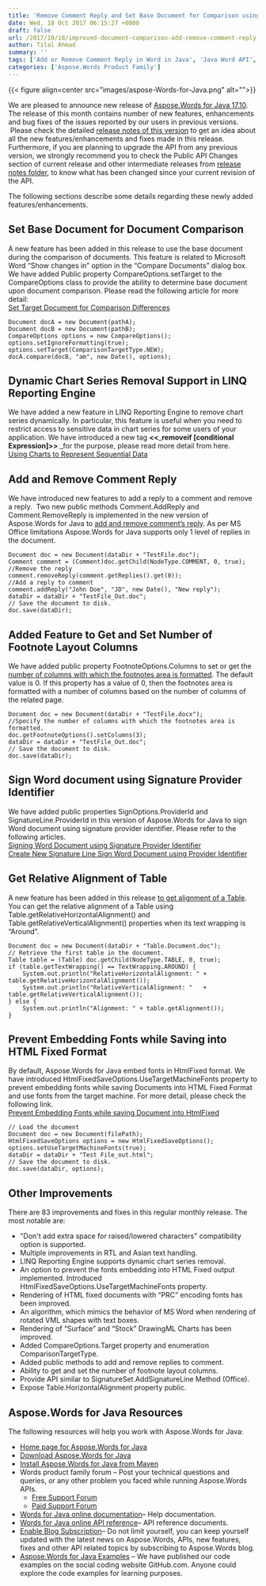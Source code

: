 ```yaml
---
title: 'Remove Comment Reply and Set Base Document for Comparison using Aspose.Words for Java 17.10'
date: Wed, 18 Oct 2017 06:15:27 +0000
draft: false
url: /2017/10/18/improved-document-comparison-add-remove-comment-reply-footnote-layout-columns-and-use-machine-fonts-in-htmlfixed-in-aspose.words-for-java-17.10/
author: Tilal Ahmad
summary: ''
tags: ['Add or Remove Comment Reply in Word in Java', 'Java Word API', 'Word document comparison in Java']
categories: ['Aspose.Words Product Family']
---
```




{{< figure align=center src="images/aspose-Words-for-Java.png" alt="">}}


We are pleased to announce new release of [Aspose.Words for Java 17.10][1]. The release of this month contains number of new features, enhancements and bug fixes of the issues reported by our users in previous versions.  Please check the detailed [release notes of this version][2] to get an idea about all the new features/enhancements and fixes made in this release. Furthermore, if you are planning to upgrade the API from any previous version, we strongly recommend you to check the Public API Changes section of current release and other intermediate releases from [release notes folder][3], to know what has been changed since your current revision of the API.

The following sections describe some details regarding these newly added features/enhancements.

## Set Base Document for Document Comparison

A new feature has been added in this release to use the base document during the comparison of documents. This feature is related to Microsoft Word “Show changes in” option in the “Compare Documents” dialog box. We have added Public property CompareOptions.setTarget to the CompareOptions class to provide the ability to determine base document upon document comparison. Please read the following article for more detail:  
[Set Target Document for Comparison Differences][4]

```
Document docA = new Document(pathA);
Document docB = new Document(pathB);
CompareOptions options = new CompareOptions();
options.setIgnoreFormatting(true);
options.setTarget(ComparisonTargetType.NEW);
docA.compare(docB, "am", new Date(), options);
```

## Dynamic Chart Series Removal Support in LINQ Reporting Engine

We have added a new feature in LINQ Reporting Engine to remove chart series dynamically. In particular, this feature is useful when you need to restrict access to sensitive data in chart series for some users of your application. We have introduced a new tag **<<**_**removeif \[conditional Expression\]>>** _for the purpose, please read more detail from here.  
[Using Charts to Represent Sequential Data][5]

## Add and Remove Comment Reply

We have introduced new features to add a reply to a comment and remove a reply.  Two new public methods Comment.AddReply and Comment.RemoveReply is implemented in the new version of Aspose.Words for Java to [add and remove comment’s reply][6]. As per MS Office limitations Aspose.Words for Java supports only 1 level of replies in the document.

```
Document doc = new Document(dataDir + "TestFile.doc");
Comment comment = (Comment)doc.getChild(NodeType.COMMENT, 0, true);
//Remove the reply
comment.removeReply(comment.getReplies().get(0));
//Add a reply to comment
comment.addReply("John Doe", "JD", new Date(), "New reply");
dataDir = dataDir + "TestFile_Out.doc";
// Save the document to disk.
doc.save(dataDir);
```

## Added Feature to Get and Set Number of Footnote Layout Columns

We have added public property FootnoteOptions.Columns to set or get the [number of columns with which the footnotes area is formatted][7]. The default value is 0. If this property has a value of 0, then the footnotes area is formatted with a number of columns based on the number of columns of the related page.

```
Document doc = new Document(dataDir + "TestFile.docx");
//Specify the number of columns with which the footnotes area is formatted.
doc.getFootnoteOptions().setColumns(3);
dataDir = dataDir + "TestFile_Out.doc";
// Save the document to disk.
doc.save(dataDir);
```

## Sign Word document using Signature Provider Identifier

We have added public properties SignOptions.ProviderId and SignatureLine.ProviderId in this version of Aspose.Words for Java to sign Word document using signature provider identifier. Please refer to the following articles.  
[Signing Word Document using Signature Provider Identifier][8]  
[Create New Signature Line Sign Word Document using Provider Identifier][9]

## Get Relative Alignment of Table

A new feature has been added in this release [to get alignment of a Table][10]. You can get the relative alignment of a Table using Table.getRelativeHorizontalAlignment() and Table.getRelativeVerticalAlignment() properties when its text wrapping is “Around”.

```
Document doc = new Document(dataDir + "Table.Document.doc");
// Retrieve the first table in the document.
Table table = (Table) doc.getChild(NodeType.TABLE, 0, true);
if (table.getTextWrapping() == TextWrapping.AROUND) {
	System.out.println("RelativeHorizontalAlignment: " + table.getRelativeHorizontalAlignment());
	System.out.println("RelativeVerticalAlignment: "   + table.getRelativeVerticalAlignment());
} else {
	System.out.println("Alignment: " + table.getAlignment());
}
```

## Prevent Embedding Fonts while Saving into HTML Fixed Format

By default, Aspose.Words for Java embed fonts in HtmlFixed format. We have introduced HtmlFixedSaveOptions.UseTargetMachineFonts property to prevent embedding fonts while saving Documents into HTML Fixed Format and use fonts from the target machine. For more detail, please check the following link.   
[Prevent Embedding Fonts while saving Document into HtmlFixed][11]

```
// Load the document
Document doc = new Document(filePath);
HtmlFixedSaveOptions options = new HtmlFixedSaveOptions();
options.setUseTargetMachineFonts(true);
dataDir = dataDir + "Test File_out.html";
// Save the document to disk.
doc.save(dataDir, options);
```

## Other Improvements

There are 83 improvements and fixes in this regular monthly release. The most notable are:

*   "Don't add extra space for raised/lowered characters" compatibility option is supported.
*   Multiple improvements in RTL and Asian text handling.
*   LINQ Reporting Engine supports dynamic chart series removal.
*   An option to prevent the fonts embedding into HTML Fixed output implemented. Introduced HtmlFixedSaveOptions.UseTargetMachineFonts property.
*   Rendering of HTML fixed documents with “PRC” encoding fonts has been improved.
*   An algorithm, which mimics the behavior of MS Word when rendering of rotated VML shapes with text boxes.
*   Rendering of “Surface” and “Stock” DrawingML Charts has been improved.
*   Added CompareOptions.Target property and enumeration ComparisonTargetType.
*   Added public methods to add and remove replies to comment.
*   Ability to get and set the number of footnote layout columns.
*   Provide API similar to SignatureSet.AddSignatureLine Method (Office).
*   Expose Table.HorizontalAlignment property public.

## Aspose.Words for Java Resources

The following resources will help you work with Aspose.Words for Java:

*   [Home page for Aspose.Words for Java][12]
*   [Download Aspose.Words for Java][13]
*   [Install Aspose.Words for Java from Maven][14]
*   Words product family forum – Post your technical questions and queries, or any other problem you faced while running Aspose.Words APIs.
    *   [Free Support Forum][15]
    *   [Paid Support Forum][16]
*   [Words for Java online documentation][17]– Help documentation.
*   [Words for Java online API reference][18]– API reference documents.
*   [Enable Blog Subscription][19]– Do not limit yourself, you can keep yourself updated with the latest news on Aspose.Words, APIs, new features, fixes and other API related topics by subscribing to Aspose.Words blog.
*   [Aspose.Words for Java Examples][20] – We have published our code examples on the social coding website GitHub.com. Anyone could explore the code examples for learning purposes.




[1]: https://downloads.aspose.com/words/java/new-releases/aspose.words-for-java-17.10/
[2]: https://docs.aspose.com/display/wordsjava/Aspose.Words+for+Java+17.10+Release+Notes
[3]: https://docs.aspose.com/display/wordsjava/Aspose.Words+for+Java+17.10+Release+Notes
[4]: https://docs.aspose.com/display/wordsjava/How+to+Compare+Two+Word+Documents#HowtoCompareTwoWordDocuments-SetTargetDocumentforComparisonDifferences
[5]: https://docs.aspose.com/display/wordsjava/Using+Charts+to+Represent+Sequential+Data
[6]: https://docs.aspose.com/display/wordsjava/Working+with+Comments#WorkingwithComments-HowtoAddandRemoveComment'sReply
[7]: https://docs.aspose.com/display/wordsjava/Working+with+Document#WorkingwithDocument-HowtoSetNumberofFootnoteLayoutColumns
[8]: https://docs.aspose.com/display/wordsjava/Working+with+Digital+Signatures#WorkingwithDigitalSignatures-SigningWordDocumentusingSignatureProviderIdentifier
[9]: https://docs.aspose.com/display/wordsjava/Working+with+Digital+Signatures#WorkingwithDigitalSignatures-CreateNewSignatureLineSignWordDocumentusingProviderIdentifier
[10]: https://docs.aspose.com/display/wordsjava/Applying+Formatting+to+Table%2C+Row+and+Cell#ApplyingFormattingtoTable,RowandCell-HowtoGettheTable'sAlignment
[11]: https://docs.aspose.com/display/wordsjava/Saving+a+Document#SavingaDocument-PreventEmbeddingFontswhilesavingDocumentintoHtmlFixed
[12]: https://www.aspose.com/products/words/java
[13]: https://downloads.aspose.com/words/java
[14]: http://maven.aspose.com/repository/simple/ext-release-local/com/aspose/aspose-words/
[15]: https://forum.aspose.com/c/words
[16]: https://helpdesk.aspose.com/
[17]: https://docs.aspose.com/display/wordsjava/Home
[18]: https://apireference.aspose.com/java/words
[19]: https://blog.aspose.com/category/aspose-products/aspose-words-product-family/
[20]: https://github.com/aspose-words/Aspose.Words-for-Java




